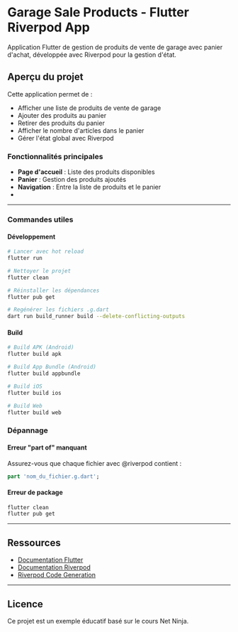 # Garage Sale Products - Flutter Riverpod App

Application Flutter de gestion de produits de vente de garage avec panier d'achat, développée avec Riverpod pour la gestion d'état.

## Aperçu du projet

Cette application permet de :
- Afficher une liste de produits de vente de garage
- Ajouter des produits au panier
- Retirer des produits du panier
- Afficher le nombre d'articles dans le panier
- Gérer l'état global avec Riverpod

### Fonctionnalités principales
- **Page d'accueil** : Liste des produits disponibles
- **Panier** : Gestion des produits ajoutés
- **Navigation** : Entre la liste de produits et le panier
- 
---

### Commandes utiles

#### Développement
```bash
# Lancer avec hot reload
flutter run

# Nettoyer le projet
flutter clean

# Réinstaller les dépendances
flutter pub get

# Regénérer les fichiers .g.dart
dart run build_runner build --delete-conflicting-outputs
```

#### Build
```bash
# Build APK (Android)
flutter build apk

# Build App Bundle (Android)
flutter build appbundle

# Build iOS
flutter build ios

# Build Web
flutter build web
```


### Dépannage

#### Erreur "part of" manquant
Assurez-vous que chaque fichier avec @riverpod contient :
```dart
part 'nom_du_fichier.g.dart';
```

#### Erreur de package
```bash
flutter clean
flutter pub get
```

---

## Ressources

- [Documentation Flutter](https://docs.flutter.dev)
- [Documentation Riverpod](https://riverpod.dev)
- [Riverpod Code Generation](https://riverpod.dev/docs/concepts/about_code_generation)

---

## Licence

Ce projet est un exemple éducatif basé sur le cours Net Ninja.